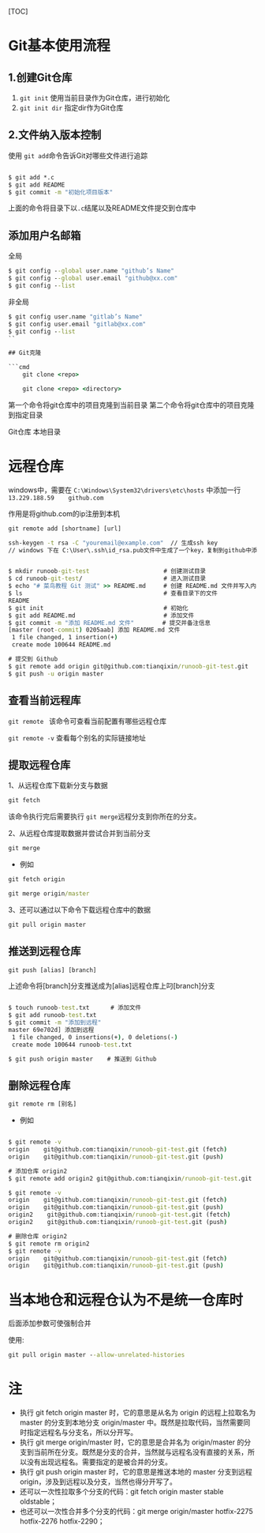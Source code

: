 [TOC]

# Git基本使用流程

## 1.创建Git仓库

1. `git init` 使用当前目录作为Git仓库，进行初始化
2. `git init dir` 指定dir作为Git仓库

## 2.文件纳入版本控制

使用 `git add`命令告诉Git对哪些文件进行追踪

```cmd

$ git add *.c
$ git add README
$ git commit -m "初始化项目版本"

```
上面的命令将目录下以`.c`结尾以及README文件提交到仓库中

## 添加用户名邮箱

全局
```cmd
$ git config --global user.name "github’s Name"
$ git config --global user.email "github@xx.com"
$ git config --list
```


非全局
```cmd
$ git config user.name "gitlab’s Name"
$ git config user.email "gitlab@xx.com"
$ git config --list
``

## Git克隆

```cmd
    git clone <repo>

    git clone <repo> <directory>  
```
第一个命令将git仓库中的项目克隆到当前目录
第二个命令将git仓库中的项目克隆到指定目录

<repo>  Git仓库
<directory> 本地目录

# 远程仓库

windows中，需要在 `C:\Windows\System32\drivers\etc\hosts` 中添加一行
`13.229.188.59    github.com`
<br />

作用是将github.com的ip注册到本机

```cmd
git remote add [shortname] [url]

ssh-keygen -t rsa -C "youremail@example.com"  // 生成ssh key
// windows 下在 C:\User\.ssh\id_rsa.pub文件中生成了一个key，复制到github中添加ssh验证就行

```



```cmd

$ mkdir runoob-git-test                     # 创建测试目录
$ cd runoob-git-test/                       # 进入测试目录
$ echo "# 菜鸟教程 Git 测试" >> README.md     # 创建 README.md 文件并写入内容
$ ls                                        # 查看目录下的文件
README
$ git init                                  # 初始化
$ git add README.md                         # 添加文件
$ git commit -m "添加 README.md 文件"        # 提交并备注信息
[master (root-commit) 0205aab] 添加 README.md 文件
 1 file changed, 1 insertion(+)
 create mode 100644 README.md

# 提交到 Github
$ git remote add origin git@github.com:tianqixin/runoob-git-test.git
$ git push -u origin master

```

## 查看当前远程库

`git remote ` 该命令可查看当前配置有哪些远程仓库

`git remote -v` 查看每个别名的实际链接地址


## 提取远程仓库

1、从远程仓库下载新分支与数据

```cmd
git fetch
```
该命令执行完后需要执行 `git merge`远程分支到你所在的分支。

2、从远程仓库提取数据并尝试合并到当前分支

```cmd
git merge
```

* 例如
```cmd
git fetch origin

git merge origin/master

```

3、还可以通过以下命令下载远程仓库中的数据
```cmd
git pull origin master
```

## 推送到远程仓库

```cmd
git push [alias] [branch]
```
上述命令将[branch]分支推送成为[alias]远程仓库上叼[branch]分支

```cmd

$ touch runoob-test.txt      # 添加文件
$ git add runoob-test.txt 
$ git commit -m "添加到远程"
master 69e702d] 添加到远程
 1 file changed, 0 insertions(+), 0 deletions(-)
 create mode 100644 runoob-test.txt

$ git push origin master    # 推送到 Github

```

## 删除远程仓库

```cmd
git remote rm [别名]
```
* 例如
```cmd

$ git remote -v
origin    git@github.com:tianqixin/runoob-git-test.git (fetch)
origin    git@github.com:tianqixin/runoob-git-test.git (push)

# 添加仓库 origin2
$ git remote add origin2 git@github.com:tianqixin/runoob-git-test.git

$ git remote -v
origin    git@github.com:tianqixin/runoob-git-test.git (fetch)
origin    git@github.com:tianqixin/runoob-git-test.git (push)
origin2    git@github.com:tianqixin/runoob-git-test.git (fetch)
origin2    git@github.com:tianqixin/runoob-git-test.git (push)

# 删除仓库 origin2
$ git remote rm origin2
$ git remote -v
origin    git@github.com:tianqixin/runoob-git-test.git (fetch)
origin    git@github.com:tianqixin/runoob-git-test.git (push)
```
# 当本地仓和远程仓认为不是统一仓库时

后面添加参数可使强制合并

使用:
```cmd
git pull origin master --allow-unrelated-histories
```
# 注

* 执行 git fetch origin master 时，它的意思是从名为 origin 的远程上拉取名为 master 的分支到本地分支 origin/master 中。既然是拉取代码，当然需要同时指定远程名与分支名，所以分开写。
* 执行 git merge origin/master 时，它的意思是合并名为 origin/master 的分支到当前所在分支。既然是分支的合并，当然就与远程名没有直接的关系，所以没有出现远程名。需要指定的是被合并的分支。
* 执行 git push origin master 时，它的意思是推送本地的 master 分支到远程 origin，涉及到远程以及分支，当然也得分开写了。
* 还可以一次性拉取多个分支的代码：git fetch origin master stable oldstable；
* 也还可以一次性合并多个分支的代码：git merge origin/master hotfix-2275 hotfix-2276 hotfix-2290；

